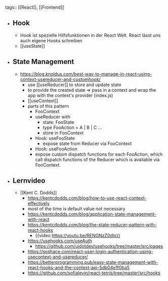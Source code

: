 tags:: [[React]], [[Frontend]]

- ## Hook
	- Hook ist spezielle Hilfsfunktionen in der React Welt. React lässt uns auch eigene Hooks schreiben
	- [[useState]]
- ## State Management
	- https://blog.knoldus.com/best-way-to-manage-in-react-using-context-usereducer-and-customhook/
		- use [[useReducer]] to store and update state
		- to provide the created state => pass in a context and wrap the app with the context's provider (index.js)
		- [[useContext]]
		- parts of this pattern
			- FooContext
			- useReducer with
				- state: FooState
				- type FooAction = A | B | C ...
				- store in FooContext
			- Hook: useFooState
				- expose state from Reducer via FooContext
			- Hook: useFooAction
			- expose custom dispatch functions for each FooAction, which call dispatch functions of the Reducer which is available via FooContext.
- ## Lernvideo
	- [[Kent C. Dodds]]
		- https://kentcdodds.com/blog/how-to-use-react-context-effectively
		- most of the time is default value not necessary
		- https://kentcdodds.com/blog/application-state-management-with-react
		- https://kentcdodds.com/blog/the-state-reducer-pattern-with-react-hooks
			- {{video https://youtu.be/RENGNzZ0dIs}}
		- https://usehooks.com/useAuth
			- https://github.com/uidotdev/usehooks/tree/master/src/pages
		- https://soshace.com/react-user-login-authentication-using-usecontext-and-usereducer/
		- https://betterprogramming.pub/easy-state-management-with-react-hooks-and-the-context-api-5db04e1f0ba5
		- https://github.com/sofialevin/react-tetris/tree/master/src/hooks